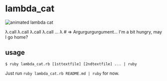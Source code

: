 lambda_cat
==========

![animated lambda cat](https://raw.github.com/wiki/aycabta/lambda_cat/lambda_cat.gif)

&lambda;.call &lambda;.call &lambda;.call &lambda;.call ... &lambda; # => Argurgurgurgument... I'm a bit hungry, may I go home?

## usage

`$ ruby lambda_cat.rb [1sttextfile] [2ndtextfile] ... | ruby`

Just run `ruby lambda_cat.rb README.md | ruby` for now.

